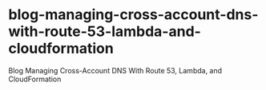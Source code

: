 # blog-managing-cross-account-dns-with-route-53-lambda-and-cloudformation
Blog Managing Cross-Account DNS With Route 53, Lambda, and CloudFormation
